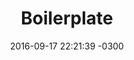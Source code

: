 ---
layout: 'article'
date: 2016-09-17 22:21:39 -0300
title: 'Boilerplate'
intro: 'your thing introduction'
image: 'abc.jpg'
tags: 'a, b, c, d, e, f, g, h'
kind: 'project, article'
sizer: 'two-four, half'
color: 'gray, green, blue, yellow, red, purple, orange'
bg-color: 'gray, green, blue, yellow, red, purple, orange, white'
magic: 'grow, crazy, trade, explode'
categories: 'php, js, java, unix, life'
---